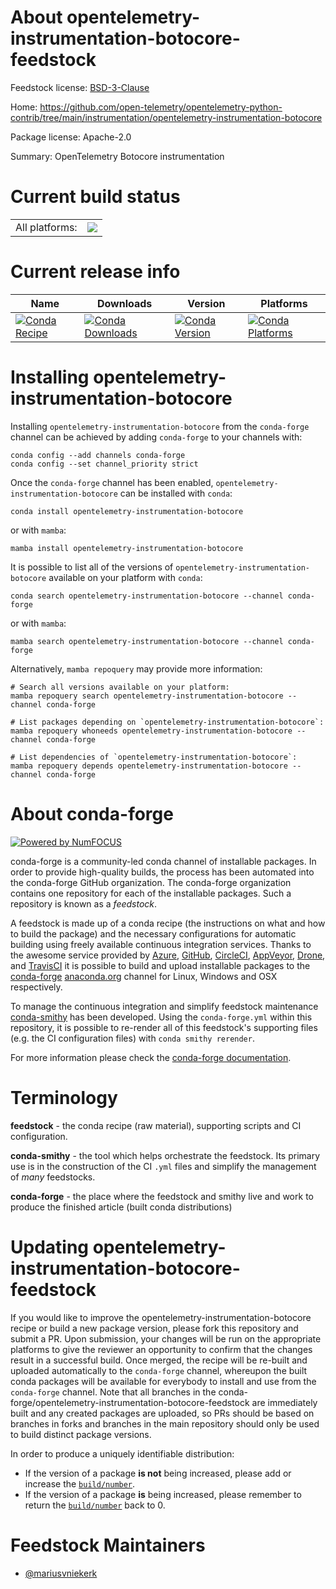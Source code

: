 About opentelemetry-instrumentation-botocore-feedstock
======================================================

Feedstock license: [BSD-3-Clause](https://github.com/conda-forge/opentelemetry-instrumentation-botocore-feedstock/blob/main/LICENSE.txt)

Home: https://github.com/open-telemetry/opentelemetry-python-contrib/tree/main/instrumentation/opentelemetry-instrumentation-botocore

Package license: Apache-2.0

Summary: OpenTelemetry Botocore instrumentation

Current build status
====================


<table><tr><td>All platforms:</td>
    <td>
      <a href="https://dev.azure.com/conda-forge/feedstock-builds/_build/latest?definitionId=13866&branchName=main">
        <img src="https://dev.azure.com/conda-forge/feedstock-builds/_apis/build/status/opentelemetry-instrumentation-botocore-feedstock?branchName=main">
      </a>
    </td>
  </tr>
</table>

Current release info
====================

| Name | Downloads | Version | Platforms |
| --- | --- | --- | --- |
| [![Conda Recipe](https://img.shields.io/badge/recipe-opentelemetry--instrumentation--botocore-green.svg)](https://anaconda.org/conda-forge/opentelemetry-instrumentation-botocore) | [![Conda Downloads](https://img.shields.io/conda/dn/conda-forge/opentelemetry-instrumentation-botocore.svg)](https://anaconda.org/conda-forge/opentelemetry-instrumentation-botocore) | [![Conda Version](https://img.shields.io/conda/vn/conda-forge/opentelemetry-instrumentation-botocore.svg)](https://anaconda.org/conda-forge/opentelemetry-instrumentation-botocore) | [![Conda Platforms](https://img.shields.io/conda/pn/conda-forge/opentelemetry-instrumentation-botocore.svg)](https://anaconda.org/conda-forge/opentelemetry-instrumentation-botocore) |

Installing opentelemetry-instrumentation-botocore
=================================================

Installing `opentelemetry-instrumentation-botocore` from the `conda-forge` channel can be achieved by adding `conda-forge` to your channels with:

```
conda config --add channels conda-forge
conda config --set channel_priority strict
```

Once the `conda-forge` channel has been enabled, `opentelemetry-instrumentation-botocore` can be installed with `conda`:

```
conda install opentelemetry-instrumentation-botocore
```

or with `mamba`:

```
mamba install opentelemetry-instrumentation-botocore
```

It is possible to list all of the versions of `opentelemetry-instrumentation-botocore` available on your platform with `conda`:

```
conda search opentelemetry-instrumentation-botocore --channel conda-forge
```

or with `mamba`:

```
mamba search opentelemetry-instrumentation-botocore --channel conda-forge
```

Alternatively, `mamba repoquery` may provide more information:

```
# Search all versions available on your platform:
mamba repoquery search opentelemetry-instrumentation-botocore --channel conda-forge

# List packages depending on `opentelemetry-instrumentation-botocore`:
mamba repoquery whoneeds opentelemetry-instrumentation-botocore --channel conda-forge

# List dependencies of `opentelemetry-instrumentation-botocore`:
mamba repoquery depends opentelemetry-instrumentation-botocore --channel conda-forge
```


About conda-forge
=================

[![Powered by
NumFOCUS](https://img.shields.io/badge/powered%20by-NumFOCUS-orange.svg?style=flat&colorA=E1523D&colorB=007D8A)](https://numfocus.org)

conda-forge is a community-led conda channel of installable packages.
In order to provide high-quality builds, the process has been automated into the
conda-forge GitHub organization. The conda-forge organization contains one repository
for each of the installable packages. Such a repository is known as a *feedstock*.

A feedstock is made up of a conda recipe (the instructions on what and how to build
the package) and the necessary configurations for automatic building using freely
available continuous integration services. Thanks to the awesome service provided by
[Azure](https://azure.microsoft.com/en-us/services/devops/), [GitHub](https://github.com/),
[CircleCI](https://circleci.com/), [AppVeyor](https://www.appveyor.com/),
[Drone](https://cloud.drone.io/welcome), and [TravisCI](https://travis-ci.com/)
it is possible to build and upload installable packages to the
[conda-forge](https://anaconda.org/conda-forge) [anaconda.org](https://anaconda.org/)
channel for Linux, Windows and OSX respectively.

To manage the continuous integration and simplify feedstock maintenance
[conda-smithy](https://github.com/conda-forge/conda-smithy) has been developed.
Using the ``conda-forge.yml`` within this repository, it is possible to re-render all of
this feedstock's supporting files (e.g. the CI configuration files) with ``conda smithy rerender``.

For more information please check the [conda-forge documentation](https://conda-forge.org/docs/).

Terminology
===========

**feedstock** - the conda recipe (raw material), supporting scripts and CI configuration.

**conda-smithy** - the tool which helps orchestrate the feedstock.
                   Its primary use is in the construction of the CI ``.yml`` files
                   and simplify the management of *many* feedstocks.

**conda-forge** - the place where the feedstock and smithy live and work to
                  produce the finished article (built conda distributions)


Updating opentelemetry-instrumentation-botocore-feedstock
=========================================================

If you would like to improve the opentelemetry-instrumentation-botocore recipe or build a new
package version, please fork this repository and submit a PR. Upon submission,
your changes will be run on the appropriate platforms to give the reviewer an
opportunity to confirm that the changes result in a successful build. Once
merged, the recipe will be re-built and uploaded automatically to the
`conda-forge` channel, whereupon the built conda packages will be available for
everybody to install and use from the `conda-forge` channel.
Note that all branches in the conda-forge/opentelemetry-instrumentation-botocore-feedstock are
immediately built and any created packages are uploaded, so PRs should be based
on branches in forks and branches in the main repository should only be used to
build distinct package versions.

In order to produce a uniquely identifiable distribution:
 * If the version of a package **is not** being increased, please add or increase
   the [``build/number``](https://docs.conda.io/projects/conda-build/en/latest/resources/define-metadata.html#build-number-and-string).
 * If the version of a package **is** being increased, please remember to return
   the [``build/number``](https://docs.conda.io/projects/conda-build/en/latest/resources/define-metadata.html#build-number-and-string)
   back to 0.

Feedstock Maintainers
=====================

* [@mariusvniekerk](https://github.com/mariusvniekerk/)

